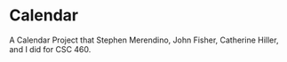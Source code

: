 Calendar
========

A Calendar Project that Stephen Merendino, John Fisher, Catherine Hiller, and I did for CSC 460.
